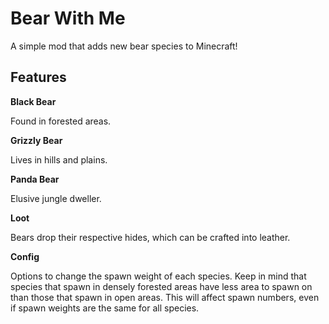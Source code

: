 # Bear With Me

A simple mod that adds new bear species to Minecraft!

## Features
**Black Bear**

  Found in forested areas.

**Grizzly Bear**

  Lives in hills and plains.

**Panda Bear**

  Elusive jungle dweller.

**Loot**

  Bears drop their respective hides, which can be crafted into leather.

**Config**

  Options to change the spawn weight of each species. Keep in mind that species that spawn in densely forested areas
  have less area to spawn on than those that spawn in open areas.  This will affect spawn numbers, even if spawn 
  weights are the same for all species.
